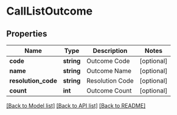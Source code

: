 # CallListOutcome

## Properties
Name | Type | Description | Notes
------------ | ------------- | ------------- | -------------
**code** | **string** | Outcome Code | [optional] 
**name** | **string** | Outcome Name | [optional] 
**resolution_code** | **string** | Resolution Code | [optional] 
**count** | **int** | Outcome Count | [optional] 

[[Back to Model list]](../README.md#documentation-for-models) [[Back to API list]](../README.md#documentation-for-api-endpoints) [[Back to README]](../README.md)


